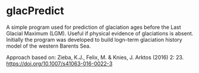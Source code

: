 # glacPredict
A simple program used for prediction of glaciation ages before the Last Glacial Maximum (LGM). Useful if physical evidence of glaciations is absent. Initially the program was developed to build logn-term glaciation history model of the western Barents Sea.

Approach based on: Zieba, K.J., Felix, M. & Knies, J. Arktos (2016) 2: 23. https://doi.org/10.1007/s41063-016-0022-3
